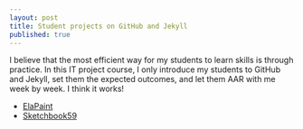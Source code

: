 ```yaml
---
layout: post
title: Student projects on GitHub and Jekyll
published: true
---
```


I believe that the most efficient way for my students to learn skills is through practice. In this IT project course, I only introduce my students to GitHub and Jekyll,  set them the expected outcomes, and let them AAR with me week by week. I think it works!

* [ElaPaint](http://thedigitalportrait.github.io/agency-jekyll-theme/)
* [Sketchbook59](http://sketchbook59.github.io/solid-jekyll/)
